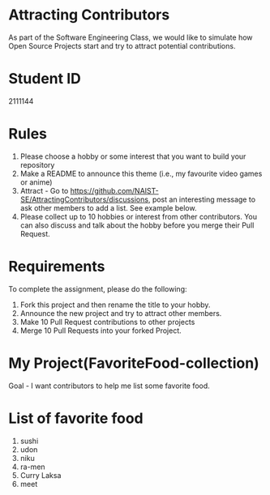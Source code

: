 # Attracting Contributors
As part of the Software Engineering Class, we would like to simulate how Open Source Projects start and try to attract potential contributions.

# Student ID
2111144

# Rules
1. Please choose a hobby or some interest that you want to build your repository
2. Make a README to announce this theme (i.e., my favourite video games or anime)
3. Attract - Go to https://github.com/NAIST-SE/AttractingContributors/discussions, post an interesting message to ask other members to add a list. See example below.
4. Please collect up to 10 hobbies or interest from other contributors. You can also discuss and talk about the hobby before you merge their Pull Request.

# Requirements
To complete the assignment, please do the following:
1. Fork this project and then rename the title to your hobby. 
2. Announce the new project and try to attract other members.
3. Make 10 Pull Request contributions to other projects
4. Merge 10 Pull Requests into your forked Project.

# My Project(FavoriteFood-collection)
Goal - I want contributors to help me list some favorite food.

# List of favorite food
1. sushi
2. udon
3. niku
4. ra-men
5. Curry Laksa
6. meet
